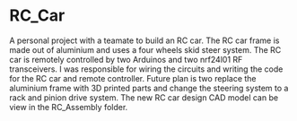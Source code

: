 # RC_Car 
A personal project with a teamate to build an RC car. The RC car frame is made out of aluminium and uses a four wheels skid steer system. The RC car is remotely controlled by two Arduinos and two nrf24l01 RF transceivers. I was responsible for wiring the circuits and writing the code for the RC car and remote controller. Future plan is two replace the aluminium frame with 3D printed parts and change the steering system to a rack and pinion drive system. The new RC car design CAD model can be view in the RC_Assembly folder.
